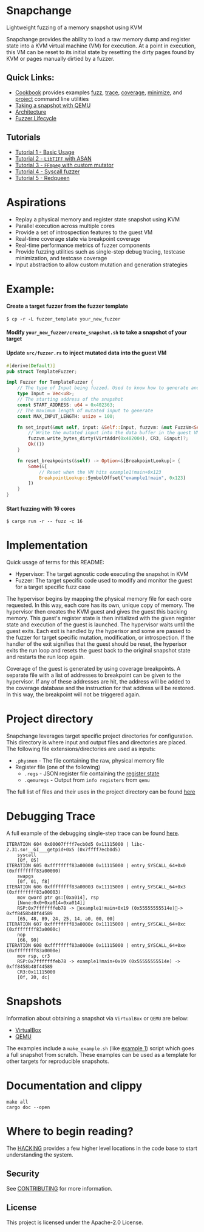 # Snapchange

Lightweight fuzzing of a memory snapshot using KVM

Snapchange provides the ability to load a raw memory dump and register state into a
KVM virtual machine (VM) for execution. At a point in execution, this VM can be reset to its initial
state by resetting the dirty pages found by KVM or pages manually dirtied by a
fuzzer.

## Quick Links:

* [Cookbook](./docs/COOKBOOK.md) provides examples [fuzz](./docs/COOKBOOK.md#fuzz-commands), [trace](./docs/COOKBOOK.md#trace-commands), [coverage](./docs/COOKBOOK.md#coverage-commands), [minimize](./docs/COOKBOOK.md#minimize-commands), and [project](./docs/COOKBOOK.md#project-commands) command line utilities
* [Taking a snapshot with QEMU](./qemu_snapshot/README.md)
* [Architecture](./docs/ARCHITECTURE.md)
* [Fuzzer Lifecycle](./docs/FUZZ_FUNCTION_LIFECYCLE.md)

## Tutorials

* [Tutorial 1 - Basic Usage](./examples/01_getpid/README.md)
* [Tutorial 2 - `LibTIFF` with ASAN](./examples/02_libtiff/README.md)
* [Tutorial 3 - `FFmpeg` with custom mutator](./examples/03_ffmpeg_custom_mutator/README.md)
* [Tutorial 4 - Syscall fuzzer](./examples/04_syscall_fuzzer/README.md)
* [Tutorial 5 - Redqueen](./examples/05_redqueen/README.md)

# Aspirations

* Replay a physical memory and register state snapshot using KVM
* Parallel execution across multiple cores
* Provide a set of introspection features to the guest VM
* Real-time coverage state via breakpoint coverage
* Real-time performance metrics of fuzzer components
* Provide fuzzing utilities such as single-step debug tracing, testcase minimization, and testcase coverage
* Input abstraction to allow custom mutation and generation strategies

# Example:

#### Create a target fuzzer from the fuzzer template

```console
$ cp -r -L fuzzer_template your_new_fuzzer
```

#### Modify `your_new_fuzzer/create_snapshot.sh` to take a snapshot of your target

#### Update `src/fuzzer.rs` to inject mutated data into the guest VM

```rust
#[derive(Default)]
pub struct TemplateFuzzer;

impl Fuzzer for TemplateFuzzer {
    // The type of Input being fuzzed. Used to know how to generate and mutate useful inputs.
    type Input = Vec<u8>;
    // The starting address of the snapshot
    const START_ADDRESS: u64 = 0x402363;
    // The maximum length of mutated input to generate
    const MAX_INPUT_LENGTH: usize = 100;

    fn set_input(&mut self, input: &Self::Input, fuzzvm: &mut FuzzVm<Self>) -> Result<()> {
        // Write the mutated input into the data buffer in the guest VM
        fuzzvm.write_bytes_dirty(VirtAddr(0x402004), CR3, &input)?;
        Ok(())
    }

    fn reset_breakpoints(&self) -> Option<&[BreakpointLookup]> {
        Some(&[
            // Reset when the VM hits example1!main+0x123
            BreakpointLookup::SymbolOffset("example1!main", 0x123)
        ])
    }
}
```

#### Start fuzzing with 16 cores

```console
$ cargo run -r -- fuzz -c 16
```


# Implementation

Quick usage of terms for this README:

* Hypervisor: The target agnostic code executing the snapshot in KVM
* Fuzzer:     The target specific code used to modify and monitor the guest for a target
              specific fuzz case

The hypervisor begins by mapping the physical memory file for each core requested. In
this way, each core has its own, unique copy of memory. The hypervisor then creates the
KVM guest and gives the guest this backing memory. This guest's register state is then
initialized with the given register state and execution of the guest is launched. The
hypervisor waits until the guest exits. Each exit is handled by the hyperisor and some
are passed to the fuzzer for target specific mutation, modification, or introspection. If
the handler of the exit signifies that the guest should be reset, the hyperisor exits the
run loop and resets the guest back to the original snapshot state and restarts the run
loop again.

Coverage of the guest is generated by using coverage breakpoints.  A separate file with a 
list of addresses to breakpoint can be given to the hypervisor. If any of these addresses 
are hit, the address will be added to the coverage database and the instruction for that 
address will be restored. In this way, the breakpoint will not be triggered again.

# Project directory

Snapchange leverages target specific project directories for configuration. This directory
is where input and output files and directories are placed. The following file
extensions/directories are used as inputs:

* `.physmem`    - The file containing the raw, physical memory file
* Register file (one of the following)
    - `.regs` - JSON register file containing the [register state](./docs/REGISTER.md)
    - `.qemuregs` - Output from `info registers` from `qemu`

The full list of files and their uses in the project directory can be found [here](./docs/PROJECT_DIRECTORY.md)

# Debugging Trace

A full example of the debugging single-step trace can be found [here](./docs/DEBUG_TRACE.md).

```
ITERATION 604 0x00007ffff7ecb0d5 0x11115000 | libc-2.31.so!__GI___getpid+0x5 (0x7ffff7ecb0d5)              
    syscall 
    [0f, 05]
ITERATION 605 0xffffffff83a00000 0x11115000 | entry_SYSCALL_64+0x0 (0xffffffff83a00000)                    
    swapgs 
    [0f, 01, f8]
ITERATION 606 0xffffffff83a00003 0x11115000 | entry_SYSCALL_64+0x3 (0xffffffff83a00003)                    
    mov qword ptr gs:[0xa014], rsp 
    [None:0x0+0xa014=0xa014]] 
    RSP:0x7fffffffeb78 -> example1!main+0x19 (0x55555555514e)-> 0xff8458b48f44589
    [65, 48, 89, 24, 25, 14, a0, 00, 00]
ITERATION 607 0xffffffff83a0000c 0x11115000 | entry_SYSCALL_64+0xc (0xffffffff83a0000c)                    
    nop 
    [66, 90]
ITERATION 608 0xffffffff83a0000e 0x11115000 | entry_SYSCALL_64+0xe (0xffffffff83a0000e)                    
    mov rsp, cr3 
    RSP:0x7fffffffeb78 -> example1!main+0x19 (0x55555555514e) -> 0xff8458b48f44589
    CR3:0x11115000
    [0f, 20, dc]
```

# Snapshots

Information about obtaining a snapshot via `VirtualBox` or `QEMU` are below:

* [VirtualBox](./docs/VIRTUALBOX_SNAPSHOT.md)
* [QEMU](./qemu_snapshot/README.md)

The examples include a `make_example.sh` (like [example 1](./examples/01_getpid/make_example.sh)) script which goes a full snapshot from scratch. These
examples can be used as a template for other targets for reproducible snapshots.

# Documentation and clippy

```
make all
cargo doc --open
```

# Where to begin reading?

The [HACKING](./HACKING.md) provides a few higher level locations in the code base to start
understanding the system.

## Security

See [CONTRIBUTING](CONTRIBUTING.md#security-issue-notifications) for more information.

## License

This project is licensed under the Apache-2.0 License.
